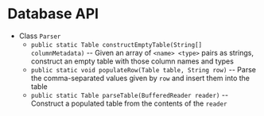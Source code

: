 # Database API

* Class `Parser`
  * `public static Table constructEmptyTable(String[] columnMetadata)` -- Given an array of `<name> <type>` pairs as strings, construct an empty table with those column names and types
  * `public static void populateRow(Table table, String row)` -- Parse the comma-separated values given by `row` and insert them into the table
  * `public static Table parseTable(BufferedReader reader)` -- Construct a populated table from the contents of the `reader`

